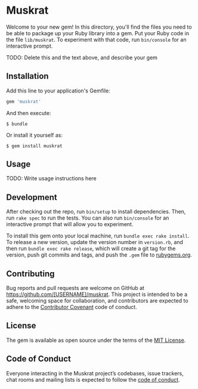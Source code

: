 # Muskrat

Welcome to your new gem! In this directory, you'll find the files you need to be able to package up your Ruby library into a gem. Put your Ruby code in the file `lib/muskrat`. To experiment with that code, run `bin/console` for an interactive prompt.

TODO: Delete this and the text above, and describe your gem

## Installation

Add this line to your application's Gemfile:

```ruby
gem 'muskrat'
```

And then execute:

    $ bundle

Or install it yourself as:

    $ gem install muskrat

## Usage

TODO: Write usage instructions here

## Development

After checking out the repo, run `bin/setup` to install dependencies. Then, run `rake spec` to run the tests. You can also run `bin/console` for an interactive prompt that will allow you to experiment.

To install this gem onto your local machine, run `bundle exec rake install`. To release a new version, update the version number in `version.rb`, and then run `bundle exec rake release`, which will create a git tag for the version, push git commits and tags, and push the `.gem` file to [rubygems.org](https://rubygems.org).

## Contributing

Bug reports and pull requests are welcome on GitHub at https://github.com/[USERNAME]/muskrat. This project is intended to be a safe, welcoming space for collaboration, and contributors are expected to adhere to the [Contributor Covenant](http://contributor-covenant.org) code of conduct.

## License

The gem is available as open source under the terms of the [MIT License](https://opensource.org/licenses/MIT).

## Code of Conduct

Everyone interacting in the Muskrat project’s codebases, issue trackers, chat rooms and mailing lists is expected to follow the [code of conduct](https://github.com/[USERNAME]/muskrat/blob/master/CODE_OF_CONDUCT.md).
